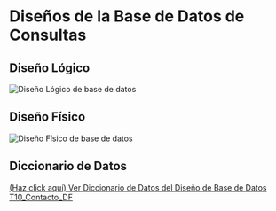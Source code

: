 # Diseños de la Base de Datos de Consultas

## Diseño Lógico

![Diseño Lógico de base de datos](/Gestión%20de%20consultas/Resources/T10_contacto_DL.png)

## Diseño Físico

![Diseño Físico de base de datos](/Resources/T10_Contacto_DF.png)

## Diccionario de Datos

[(Haz click aquí) Ver Diccionario de Datos del Diseño de Base de Datos T10_Contacto_DF](/Resources/T10_Contacto_DF.pdf)

